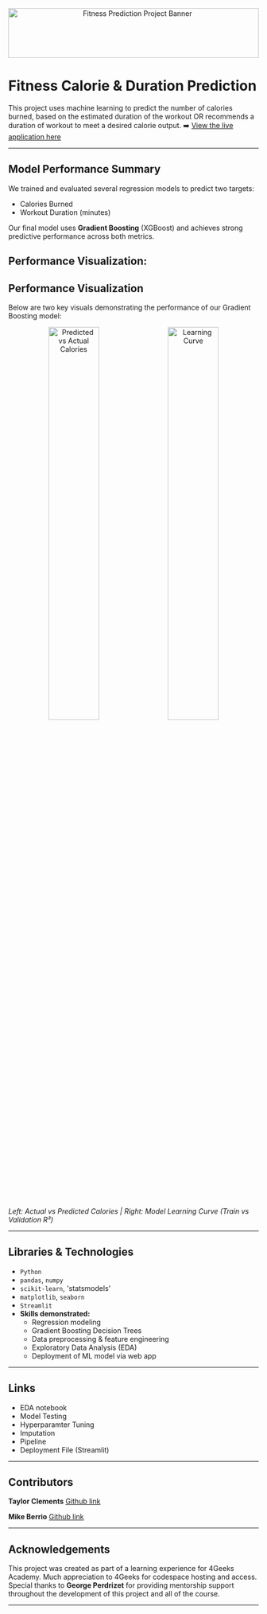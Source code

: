 
<!-- Banner Image -->
<div align="center" style="width: 100%; height: 100px; overflow: hidden;">
  <img src="https://github.com/4GeeksAcademy/fitness_final_project_clements/blob/5629a6f25c071cce841ef4e14c2f38e0d5df2adc/data/banner.png" style="width: 100%; object-fit: cover;" alt="Fitness Prediction Project Banner">
</div>

# Fitness Calorie & Duration Prediction

This project uses machine learning to predict the number of calories burned, based on the estimated duration of the workout OR recommends a duration of workout to meet a desired calorie output. 
➡️ [View the live application here](<link>)

---

## Model Performance Summary

We trained and evaluated several regression models to predict two targets:

- Calories Burned
- Workout Duration (minutes)

Our final model uses **Gradient Boosting** (XGBoost) and achieves strong predictive performance across both metrics.

## Performance Visualization:



## Performance Visualization

Below are two key visuals demonstrating the performance of our Gradient Boosting model:

<div align="center">
  <img src="predicted_vs_actual.png" alt="Predicted vs Actual Calories" width="45%" style="display: inline-block; margin-right: 2%;" />
  <img src="learning_curve.png" alt="Learning Curve" width="45%" style="display: inline-block;" />
</div>

*Left: Actual vs Predicted Calories | Right: Model Learning Curve (Train vs Validation R²)*


---

## Libraries & Technologies

- `Python`
- `pandas`, `numpy`
- `scikit-learn`, 'statsmodels'
- `matplotlib`, `seaborn`
- `Streamlit`
- **Skills demonstrated:**
  - Regression modeling
  - Gradient Boosting Decision Trees
  - Data preprocessing & feature engineering
  - Exploratory Data Analysis (EDA)
  - Deployment of ML model via web app

---

## Links 
- EDA notebook
- Model Testing
- Hyperparamter Tuning
- Imputation
- Pipeline
- Deployment File (Streamlit)


---

##  Contributors

**Taylor Clements**  [Github link](https://github.com/drtclem)

**Mike Berrio**  [Github link](https://github.com/mberrio10)

---

## Acknowledgements

This project was created as part of a learning experience for 4Geeks Academy. Much appreciation to 4Geeks for codespace hosting and access.
Special thanks to **George Perdrizet** for providing mentorship support throughout the development of this project and all of the course. 

---